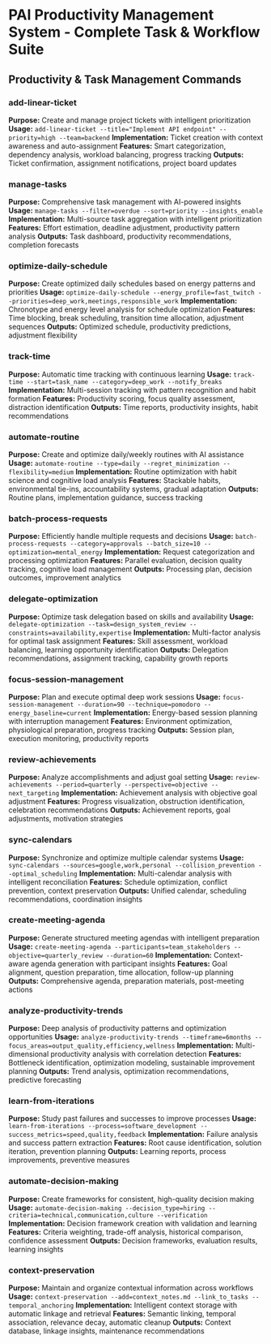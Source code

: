 # PAI Productivity Management System - Complete Task & Workflow Suite

## Productivity & Task Management Commands

### add-linear-ticket
**Purpose:** Create and manage project tickets with intelligent prioritization
**Usage:** `add-linear-ticket --title="Implement API endpoint" --priority=high --team=backend`
**Implementation:** Ticket creation with context awareness and auto-assignment
**Features:** Smart categorization, dependency analysis, workload balancing, progress tracking
**Outputs:** Ticket confirmation, assignment notifications, project board updates

### manage-tasks
**Purpose:** Comprehensive task management with AI-powered insights
**Usage:** `manage-tasks --filter=overdue --sort=priority --insights_enable`
**Implementation:** Multi-source task aggregation with intelligent prioritization
**Features:** Effort estimation, deadline adjustment, productivity pattern analysis
**Outputs:** Task dashboard, productivity recommendations, completion forecasts

### optimize-daily-schedule
**Purpose:** Create optimized daily schedules based on energy patterns and priorities
**Usage:** `optimize-daily-schedule --energy_profile=fast_twitch --priorities=deep_work,meetings,responsible_work`
**Implementation:** Chronotype and energy level analysis for schedule optimization
**Features:** Time blocking, break scheduling, transition time allocation, adjustment sequences
**Outputs:** Optimized schedule, productivity predictions, adjustment flexibility

### track-time
**Purpose:** Automatic time tracking with continuous learning
**Usage:** `track-time --start=task_name --category=deep_work --notify_breaks`
**Implementation:** Multi-session tracking with pattern recognition and habit formation
**Features:** Productivity scoring, focus quality assessment, distraction identification
**Outputs:** Time reports, productivity insights, habit recommendations

### automate-routine
**Purpose:** Create and optimize daily/weekly routines with AI assistance
**Usage:** `automate-routine --type=daily --regret_minimization --flexibility=medium`
**Implementation:** Routine optimization with habit science and cognitive load analysis
**Features:** Stackable habits, environmental tie-ins, accountability systems, gradual adaptation
**Outputs:** Routine plans, implementation guidance, success tracking

### batch-process-requests
**Purpose:** Efficiently handle multiple requests and decisions
**Usage:** `batch-process-requests --category=approvals --batch_size=10 --optimization=mental_energy`
**Implementation:** Request categorization and processing optimization
**Features:** Parallel evaluation, decision quality tracking, cognitive load management
**Outputs:** Processing plan, decision outcomes, improvement analytics

### delegate-optimization
**Purpose:** Optimize task delegation based on skills and availability
**Usage:** `delegate-optimization --task=design_system_review --constraints=availability,expertise`
**Implementation:** Multi-factor analysis for optimal task assignment
**Features:** Skill assessment, workload balancing, learning opportunity identification
**Outputs:** Delegation recommendations, assignment tracking, capability growth reports

### focus-session-management
**Purpose:** Plan and execute optimal deep work sessions
**Usage:** `focus-session-management --duration=90 --technique=pomodoro --energy_baseline=current`
**Implementation:** Energy-based session planning with interruption management
**Features:** Environment optimization, physiological preparation, progress tracking
**Outputs:** Session plan, execution monitoring, productivity reports

### review-achievements
**Purpose:** Analyze accomplishments and adjust goal setting
**Usage:** `review-achievements --period=quarterly --perspective=objective --next_targeting`
**Implementation:** Achievement analysis with objective goal adjustment
**Features:** Progress visualization, obstruction identification, celebration recommendations
**Outputs:** Achievement reports, goal adjustments, motivation strategies

### sync-calendars
**Purpose:** Synchronize and optimize multiple calendar systems
**Usage:** `sync-calendars --sources=google,work,personal --collision_prevention --optimal_scheduling`
**Implementation:** Multi-calendar analysis with intelligent reconciliation
**Features:** Schedule optimization, conflict prevention, context preservation
**Outputs:** Unified calendar, scheduling recommendations, coordination insights

### create-meeting-agenda
**Purpose:** Generate structured meeting agendas with intelligent preparation
**Usage:** `create-meeting-agenda --participants=team_stakeholders --objective=quarterly_review --duration=60`
**Implementation:** Context-aware agenda generation with participant insights
**Features:** Goal alignment, question preparation, time allocation, follow-up planning
**Outputs:** Comprehensive agenda, preparation materials, post-meeting actions

### analyze-productivity-trends
**Purpose:** Deep analysis of productivity patterns and optimization opportunities
**Usage:** `analyze-productivity-trends --timeframe=6months --focus_areas=output_quality,efficiency,wellness`
**Implementation:** Multi-dimensional productivity analysis with correlation detection
**Features:** Bottleneck identification, optimization modeling, sustainable improvement planning
**Outputs:** Trend analysis, optimization recommendations, predictive forecasting

### learn-from-iterations
**Purpose:** Study past failures and successes to improve processes
**Usage:** `learn-from-iterations --process=software_development --success_metrics=speed,quality,feedback`
**Implementation:** Failure analysis and success pattern extraction
**Features:** Root cause identification, solution iteration, prevention planning
**Outputs:** Learning reports, process improvements, preventive measures

### automate-decision-making
**Purpose:** Create frameworks for consistent, high-quality decision making
**Usage:** `automate-decision-making --decision_type=hiring --criteria=technical,communication,culture --verification`
**Implementation:** Decision framework creation with validation and learning
**Features:** Criteria weighting, trade-off analysis, historical comparison, confidence assessment
**Outputs:** Decision frameworks, evaluation results, learning insights

### context-preservation
**Purpose:** Maintain and organize contextual information across workflows
**Usage:** `context-preservation --add=context_notes.md --link_to_tasks --temporal_anchoring`
**Implementation:** Intelligent context storage with automatic linkage and retrieval
**Features:** Semantic linking, temporal association, relevance decay, automatic cleanup
**Outputs:** Context database, linkage insights, maintenance recommendations
